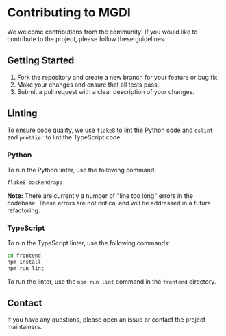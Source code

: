 # Contributing to MGDI

We welcome contributions from the community! If you would like to contribute to the project, please follow these guidelines.

## Getting Started

1.  Fork the repository and create a new branch for your feature or bug fix.
2.  Make your changes and ensure that all tests pass.
3.  Submit a pull request with a clear description of your changes.

## Linting

To ensure code quality, we use `flake8` to lint the Python code and `eslint` and `prettier` to lint the TypeScript code.

### Python

To run the Python linter, use the following command:

```sh
flake8 backend/app
```

**Note:** There are currently a number of "line too long" errors in the codebase. These errors are not critical and will be addressed in a future refactoring.

### TypeScript

To run the TypeScript linter, use the following commands:

```sh
cd frontend
npm install
npm run lint
```

To run the linter, use the `npm run lint` command in the `frontend` directory.

## Contact

If you have any questions, please open an issue or contact the project maintainers.

